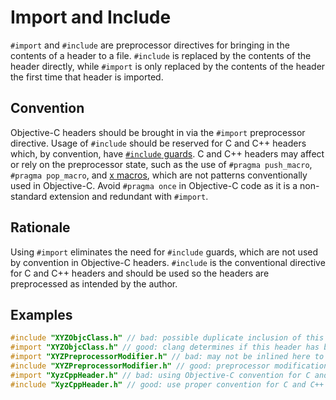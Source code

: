 # Import and Include

`#import` and `#include` are preprocessor directives for bringing in the contents of a header to a file. `#include` is replaced by the contents of the header directly, while `#import` is only replaced by the contents of the header the first time that header is imported.

## Convention

Objective-C headers should be brought in via the `#import` preprocessor directive. Usage of `#include` should be reserved for C and C++ headers which, by convention, have [`#include` guards](https://en.wikipedia.org/wiki/Include_guard). C and C++ headers may affect or rely on the preprocessor state, such as the use of `#pragma push_macro`, `#pragma pop_macro`, and [x macros](https://en.wikipedia.org/wiki/X_Macro), which are not patterns conventionally used in Objective-C. Avoid `#pragma once` in Objective-C code as it is a non-standard extension and redundant with `#import`.

## Rationale

Using `#import` eliminates the need for `#include` guards, which are not used by convention in Objective-C headers. `#include` is the conventional directive for C and C++ headers and should be used so the headers are preprocessed as intended by the author.

## Examples

```Objective-C
#include "XYZObjcClass.h" // bad: possible duplicate inclusion of this header
#import "XYZObjcClass.h" // good: clang determines if this header has been included already and avoids duplicate inclusion
#import "XYZPreprocessorModifier.h" // bad: may not be inlined here to affect the preprocessor state
#include "XYZPreprocessorModifier.h" // good: preprocessor modifications reliably copied where needed
#import "XyzCppHeader.h" // bad: using Objective-C convention for C and C++ headers
#include "XyzCppHeader.h" // good: use proper convention for C and C++ headers
```
